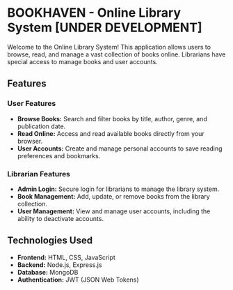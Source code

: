 # BOOKHAVEN - Online Library System [UNDER DEVELOPMENT]

Welcome to the Online Library System! This application allows users to browse, read, and manage a vast collection of books online. Librarians have special access to manage books and user accounts.

## Features

### User Features
- **Browse Books:** Search and filter books by title, author, genre, and publication date.
- **Read Online:** Access and read available books directly from your browser.
- **User Accounts:** Create and manage personal accounts to save reading preferences and bookmarks.
  
### Librarian Features
- **Admin Login:** Secure login for librarians to manage the library system.
- **Book Management:** Add, update, or remove books from the library collection.
- **User Management:** View and manage user accounts, including the ability to deactivate accounts.

## Technologies Used
- **Frontend:** HTML, CSS, JavaScript
- **Backend:** Node.js, Express.js
- **Database:** MongoDB
- **Authentication:** JWT (JSON Web Tokens)
